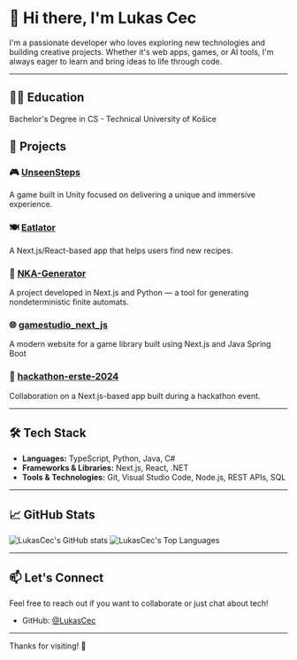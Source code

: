# 👋 Hi there, I'm Lukas Cec

I'm a passionate developer who loves exploring new technologies and building creative projects. Whether it's web apps, games, or AI tools, I'm always eager to learn and bring ideas to life through code.

---
 ## 🧑‍🎓 Education
 
 Bachelor's Degree in CS - Technical University of Košice


## 🚀 Projects

### 🎮 [UnseenSteps](https://github.com/LukasCec/UnseenSteps)  
A game built in Unity focused on delivering a unique and immersive experience.

### 🍽️ [Eatlator](https://github.com/LukasCec/Eatlator)  
A Next.js/React-based app that helps users find new recipes.

### 🧠 [NKA-Generator](https://github.com/LukasCec/NKA-Generator)  
A project developed in Next.js and Python — a tool for generating nondeterministic finite automats.

### 🌐 [gamestudio_next_js](https://github.com/LukasCec/gamestudio_next_js)  
A modern website for a game library built using Next.js and Java Spring Boot

### 🤝 [hackathon-erste-2024](https://github.com/MatejBendik/hackathon-erste-2024)  
Collaboration on a Next.js-based app built during a hackathon event.

---

## 🛠 Tech Stack

- **Languages:** TypeScript, Python, Java, C#
- **Frameworks & Libraries:** Next.js, React, .NET
- **Tools & Technologies:** Git, Visual Studio Code, Node.js, REST APIs, SQL

---

## 📈 GitHub Stats

![LukasCec's GitHub stats](https://github-readme-stats.vercel.app/api?username=LukasCec&show_icons=true&theme=default)
![LukasCec's Top Languages](https://github-readme-stats.vercel.app/api/top-langs/?username=LukasCec&theme=dark&show_icons=true&hide_border=true&layout=compact)

---

## 📫 Let's Connect

Feel free to reach out if you want to collaborate or just chat about tech!

- GitHub: [@LukasCec](https://github.com/LukasCec)

---

Thanks for visiting! 🚀
<!---
LukasCec/LukasCec is a ✨ special ✨ repository because its `README.md` (this file) appears on your GitHub profile.
You can click the Preview link to take a look at your changes.
--->
